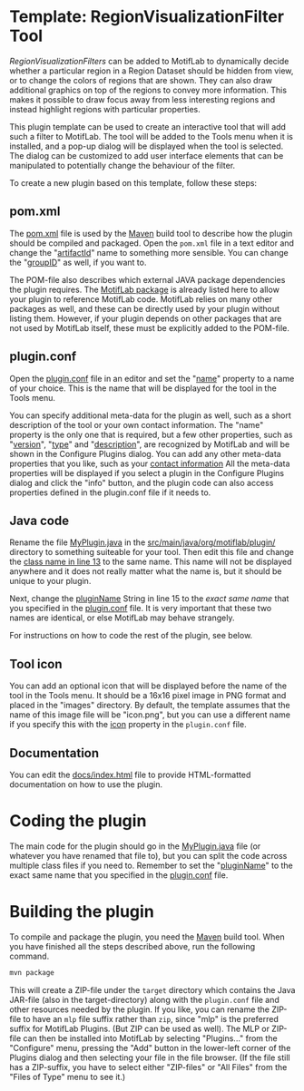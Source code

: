 # Template: RegionVisualizationFilter Tool

*RegionVisualizationFilters* can be added to MotifLab to dynamically decide whether a particular region in a Region Dataset should be hidden from view, or to change the colors of regions that are shown. They can also draw additional graphics on top of the regions to convey more information. This makes it possible to draw focus away from less interesting regions and instead highlight regions with particular properties.   

This plugin template can be used to create an interactive tool that will add such a filter to MotifLab. 
The tool will be added to the Tools menu when it is installed, and a pop-up dialog will be displayed when the tool is selected.
The dialog can be customized to add user interface elements that can be manipulated to potentially change the behaviour of the filter.

To create a new plugin based on this template, follow these steps:

## pom.xml
The [pom.xml](pom.xml) file is used by the [Maven](https://maven.apache.org/) build tool to describe how the plugin should be compiled and packaged.
Open the `pom.xml` file in a text editor and change the "[artifactId](pom.xml#L6)" name to something more sensible. You can change the "[groupID](pom.xml#L5)" as well, if you want to.

The POM-file also describes which external JAVA package dependencies the plugin requires. The [MotifLab package](pom.xml#L42-L48) is already listed here to allow your plugin to reference MotifLab code.
MotifLab relies on many other packages as well, and these can be directly used by your plugin without listing them. 
However, if your plugin depends on other packages that are not used by MotifLab itself, these must be explicitly added to the POM-file.

## plugin.conf
Open the [plugin.conf](plugin.conf) file in an editor and set the "[name](plugin.conf#L4)" property to a name of your choice. This is the name that will be displayed for the tool in the Tools menu.

You can specify additional meta-data for the plugin as well, such as a short description of the tool or your own contact information.
The "name" property is the only one that is required, but a few other properties, such as "[version](plugin.conf#L5)", "[type](plugin.conf#L6)" and "[description](plugin.conf#L16)", are recognized by MotifLab and will be
shown in the Configure Plugins dialog. You can add any other meta-data properties that you like, such as your [contact information](plugin.conf#L11-L13)
All the meta-data properties will be displayed if you select a plugin in the Configure Plugins dialog and click the "info" button, and the plugin code can also access properties defined in the plugin.conf file if it needs to.

## Java code
Rename the file [MyPlugin.java](src/main/java/org/motiflab/plugin/MyPlugin.java) in the [src/main/java/org/motiflab/plugin/](src/main/java/org/motiflab/plugin/) directory to something suiteable for your tool. Then edit this file and change the [class name in line 13](src/main/java/org/motiflab/plugin/MyPlugin.java#L13) to the same name.
This name will not be displayed anywhere and it does not really matter what the name is, but it should be unique to your plugin.

Next, change the [pluginName](src/main/java/org/motiflab/plugin/MyPlugin.java#L13) String in line 15 to the *exact same name* that you specified in the [plugin.conf](plugin.conf#L4) file. It is very important that these two names are identical, or else MotifLab may behave strangely.

For instructions on how to code the rest of the plugin, see below.

## Tool icon
You can add an optional icon that will be displayed before the name of the tool in the Tools menu. It should be a 16x16 pixel image in PNG format and placed in the "images" directory.
By default, the template assumes that the name of this image file will be "icon.png", but you can use a different name if you specify this with the [icon](plugin.conf#L9)  property in the `plugin.conf` file.

## Documentation
You can edit the [docs/index.html](docs/index.html) file to provide HTML-formatted documentation on how to use the plugin.

# Coding the plugin
The main code for the plugin should go in the [MyPlugin.java](src/main/java/org/motiflab/plugin/MyPlugin.java)  file (or whatever you have renamed that file to), but you can split the code across multiple class files if you need to. 
Remember to set the "[pluginName](src/main/java/org/motiflab/plugin/MyPlugin.java#L15)" to the exact same name that you specified in the [plugin.conf](plugin.conf#L4) file.

# Building the plugin
To compile and package the plugin, you need the [Maven](https://maven.apache.org/) build tool. When you have finished all the steps described above, run the following command.

```bash
mvn package
```

This will create a ZIP-file under the `target` directory which contains the Java JAR-file (also in the target-directory) along with the `plugin.conf` file and other resources needed by the plugin.
If you like, you can rename the ZIP-file to have an `mlp` file suffix rather than `zip`, since "mlp" is the preferred suffix for MotifLab Plugins. (But ZIP can be used as well).
The MLP or ZIP-file can then be installed into MotifLab by selecting "Plugins..." from the "Configure" menu, pressing the "Add" button in the lower-left corner of the Plugins dialog and then selecting your file in the file browser. (If the file still has a ZIP-suffix, you have to select either "ZIP-files" or "All Files" from the "Files of Type" menu to see it.)

